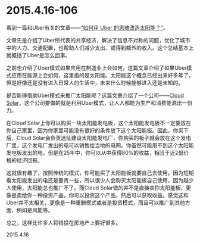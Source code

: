 2015.4.16-106
=============
看到一篇和Uber有关的文章——[“如何用 Uber 的思维改造太阳能？”](http://www.ifanr.com/507773)。

文章先是介绍了Uber所代表的共享经济，解决了信息不对称的问题，优化了城市中的人力、交通配置，也帮助人们减少支出、或得到额外的收入。这个总结基本上就概括了Uber是怎么回事。

之前也介绍了Uber模式如果应用在制造业上会如何，这篇文章介绍了如果Uber模式应用在能源上会如何，这里指的是太阳能。太阳能这个概念已经出来好多年了，但是好像还是没有进入日常人的生活中，未来什么时候能够进入还是未知的。

是否能够借助Uber模式来推广太阳能呢？这篇文章介绍了一个公司——[Cloud Solar](http://www.gocloudsolar.com/)，这个公司要做的就是利用Uber模式，让人人都能为生产和消费能源出一份力。

在Cloud Solar上你可以购买一块太阳能发电板，这个太阳能发电板不一定要放在你自己家里，因为你家里可能没有很好的条件放下这个太阳能板。因此，你买下后，Cloud Solar会负责选址建设太阳能发电厂，你购买的板子就会放在这个发电厂里，这个发电厂发出的电可以销售给当地的电网。你虽然可能用不到这个太阳能发电板发出的电，但是在25年中，你可以从中获得80%的收益，相当于近2倍价格的经济回报。

这就很有趣了，按照传统的模式，你可能买了太阳能板就要自己去使用。因为短期看太阳能发出的电还是要贵一些，所以很少人会购买太阳能板自己使用，因为越少人使用，太阳能总也推广不了。而Cloud Solar做的并不是直接卖你太阳能板，更像是卖给你一种投资产品，你可以投资这个产品，然后可以获取收益。感觉这和Uber并不太相关，更像是一种重酬模式或者是投资模式，而且可以推广到其他方面，例如是风能等。

总之，这样比许多人将钱投在房地产上要好很多。

2015.4.16
